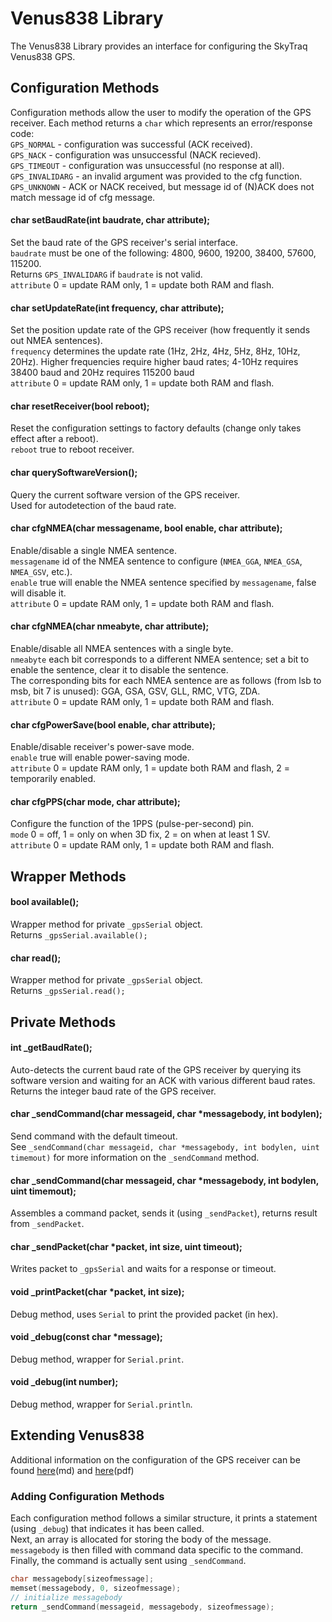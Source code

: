 # Venus838 Library

The Venus838 Library provides an interface for configuring the SkyTraq Venus838 GPS.

## Configuration Methods

Configuration methods allow the user to modify the operation of the GPS receiver.
Each method returns a `char` which represents an error/response code:<br>
`GPS_NORMAL` - configuration was successful (ACK received).<br>
`GPS_NACK` - configuration was unsuccessful (NACK recieved).<br>
`GPS_TIMEOUT` - configuration was unsuccessful (no response at all).<br>
`GPS_INVALIDARG` - an invalid argument was provided to the cfg function.<br>
`GPS_UNKNOWN` - ACK or NACK received, but message id of (N)ACK does not match message id of cfg message.

#### char setBaudRate(int baudrate, char attribute);

Set the baud rate of the GPS receiver's serial interface.<br>
`baudrate` must be one of the following:
4800, 9600, 19200, 38400, 57600, 115200.<br>
Returns `GPS_INVALIDARG` if `baudrate` is not valid.<br>
`attribute` 0 = update RAM only, 1 = update both RAM and flash.

#### char setUpdateRate(int frequency, char attribute);

Set the position update rate of the GPS receiver (how frequently it sends out NMEA sentences).<br>
`frequency` determines the update rate (1Hz, 2Hz, 4Hz, 5Hz, 8Hz, 10Hz, 20Hz). Higher frequencies require higher baud rates; 4-10Hz requires 38400 baud and 20Hz requires 115200 baud<br>
`attribute` 0 = update RAM only, 1 = update both RAM and flash.

#### char resetReceiver(bool reboot);

Reset the configuration settings to factory defaults (change only takes effect after a reboot).<br>
`reboot` true to reboot receiver.

#### char querySoftwareVersion();

Query the current software version of the GPS receiver.<br>
Used for autodetection of the baud rate.<br>

#### char cfgNMEA(char messagename, bool enable, char attribute);

Enable/disable a single NMEA sentence.<br>
`messagename` id of the NMEA sentence to configure (`NMEA_GGA`, `NMEA_GSA`, `NMEA_GSV`, etc.).<br>
`enable` true will enable the NMEA sentence specified by `messagename`, false will disable it.<br>
`attribute` 0 = update RAM only, 1 = update both RAM and flash.

#### char cfgNMEA(char nmeabyte, char attribute);

Enable/disable all NMEA sentences with a single byte.<br>
`nmeabyte` each bit corresponds to a different NMEA sentence; set a bit to enable the sentence, clear it to disable the sentence.<br>
The corresponding bits for each NMEA sentence are as follows (from lsb to msb, bit 7 is unused): GGA, GSA, GSV, GLL, RMC, VTG, ZDA.<br>
`attribute` 0 = update RAM only, 1 = update both RAM and flash.

#### char cfgPowerSave(bool enable, char attribute);

Enable/disable receiver's power-save mode.<br>
`enable` true will enable power-saving mode.<br>
`attribute` 0 = update RAM only, 1 = update both RAM and flash, 2 = temporarily enabled.

#### char cfgPPS(char mode, char attribute);

Configure the function of the 1PPS (pulse-per-second) pin.<br>
`mode` 0 = off, 1 = only on when 3D fix, 2 = on when at least 1 SV.<br>
`attribute` 0 = update RAM only, 1 = update both RAM and flash.


## Wrapper Methods

#### bool available();

Wrapper method for private `_gpsSerial` object.<br>
Returns `_gpsSerial.available();`

#### char read();

Wrapper method for private `_gpsSerial` object.<br>
Returns `_gpsSerial.read();`


## Private Methods

#### int \_getBaudRate();

Auto-detects the current baud rate of the GPS receiver by querying its software version and waiting for an ACK with various different baud rates.
Returns the integer baud rate of the GPS receiver.

#### char \_sendCommand(char messageid, char \*messagebody, int bodylen);

Send command with the default timeout.<br>
See `_sendCommand(char messageid, char *messagebody, int bodylen, uint timemout)` for more information on the `_sendCommand` method.

#### char \_sendCommand(char messageid, char \*messagebody, int bodylen, uint timemout);

Assembles a command packet, sends it (using `_sendPacket`), returns result from `_sendPacket`.<br>

#### char \_sendPacket(char \*packet, int size, uint timeout);

Writes packet to `_gpsSerial` and waits for a response or timeout.

#### void \_printPacket(char \*packet, int size);

Debug method, uses `Serial` to print the provided packet (in hex).

#### void \_debug(const char \*message);

Debug method, wrapper for `Serial.print`.

#### void \_debug(int number);

Debug method, wrapper for `Serial.println`.

## Extending Venus838

Additional information on the configuration of the GPS receiver can be found [here](doc/gpscommands.md)(md) and [here](https://cdn.sparkfun.com/datasheets/Sensors/GPS/Venus/638/doc/AN0003_v1.4.19.pdf)(pdf)

### Adding Configuration Methods

Each configuration method follows a similar structure, it prints a statement (using `_debug`) that indicates it has been called.<br>
Next, an array is allocated for storing the body of the message.<br>
`messagebody` is then filled with command data specific to the command.<br>
Finally, the command is actually sent using `_sendCommand`.
```c++
char messagebody[sizeofmessage];
memset(messagebody, 0, sizeofmessage);
// initialize messagebody
return _sendCommand(messageid, messagebody, sizeofmessage);
```
